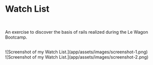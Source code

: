 <h1> Watch List </h1>
<br>
<p>An exercise to discover the basis of rails realized during the Le Wagon Bootcamp.</p>
<br>
![Screenshot of my Watch List.](app/assets/images/screenshot-1.png)
<br>
![Screenshot of my Watch List.](app/assets/images/screenshot-2.png)
